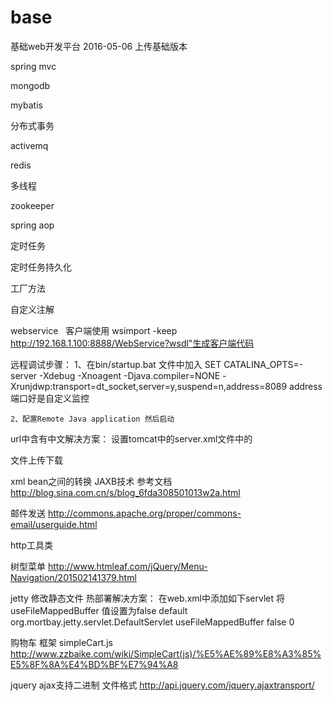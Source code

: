 # base
基础web开发平台
2016-05-06 上传基础版本

spring mvc

mongodb

mybatis

分布式事务

activemq

redis

多线程

zookeeper

spring aop

定时任务

定时任务持久化

工厂方法

自定义注解

webservice  
客户端使用 wsimport -keep http://192.168.1.100:8888/WebService?wsdl"生成客户端代码 

远程调试步骤：
	1、在bin/startup.bat 文件中加入
		SET CATALINA_OPTS=-server -Xdebug -Xnoagent -Djava.compiler=NONE -Xrunjdwp:transport=dt_socket,server=y,suspend=n,address=8089
	   address端口好是自定义监控
	   
	2、配置Remote Java application 然后启动
	


url中含有中文解决方案：
	设置tomcat中的server.xml文件中的
	<Connector connectionTimeout="20000" port="8088" protocol="HTTP/1.1" redirectPort="8443" URIEncoding="UTF-8"/>


文件上传下载

xml bean之间的转换 	JAXB技术   参考文档 http://blog.sina.com.cn/s/blog_6fda308501013w2a.html


邮件发送 http://commons.apache.org/proper/commons-email/userguide.html


http工具类


树型菜单 http://www.htmleaf.com/jQuery/Menu-Navigation/201502141379.html

jetty 修改静态文件 热部署解决方案：
在web.xml中添加如下servlet 将useFileMappedBuffer 值设置为false
	<!-- 解决Jetty启动后不能修改静态文件问题 -->
	<servlet>
		<servlet-name>default</servlet-name>
		<servlet-class>org.mortbay.jetty.servlet.DefaultServlet</servlet-class>
		<init-param>
			<param-name>useFileMappedBuffer</param-name>
			<param-value> false </param-value>
		</init-param>
		<load-on-startup> 0 </load-on-startup>
	</servlet>
	
	
	
购物车 框架 simpleCart.js
http://www.zzbaike.com/wiki/SimpleCart(js)/%E5%AE%89%E8%A3%85%E5%8F%8A%E4%BD%BF%E7%94%A8


jquery ajax支持二进制 文件格式  			http://api.jquery.com/jquery.ajaxtransport/
